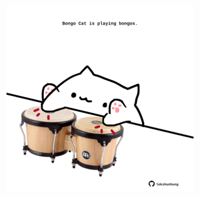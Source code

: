 <!-- built at 23/10/2025, 07:00:37 UTC -->
<p align="center">
  <img width="500" height="500" src="./ReadmeImage.svg">
</p>
